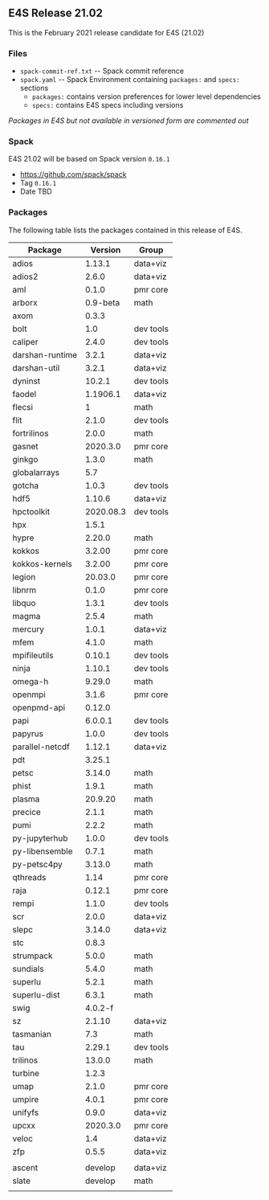 ## E4S Release 21.02

This is the February 2021 release candidate for E4S (21.02)

### Files

* `spack-commit-ref.txt` -- Spack commit reference
* `spack.yaml` -- Spack Environment containing `packages:` and `specs:` sections
  - `packages:` contains version preferences for lower level dependencies
  - `specs:` contains E4S specs including versions
  
*Packages in E4S but not available in versioned form are commented out*

### Spack

E4S 21.02 will be based on Spack version `0.16.1`
* https://github.com/spack/spack
* Tag `0.16.1`
* Date TBD

### Packages

The following table lists the packages contained in this release of E4S.

| Package         | Version   | Group     |
|-----------------|-----------|-----------|
| adios           | 1.13.1    | data+viz  |
| adios2          | 2.6.0     | data+viz  |
| aml             | 0.1.0     | pmr core  |
| arborx          | 0.9-beta  | math      |
| axom            | 0.3.3     |           |
| bolt            | 1.0       | dev tools |
| caliper         | 2.4.0     | dev tools |
| darshan-runtime | 3.2.1     | data+viz  |
| darshan-util    | 3.2.1     | data+viz  |
| dyninst         | 10.2.1    | dev tools |
| faodel          | 1.1906.1  | data+viz  |
| flecsi          | 1         | math      |
| flit            | 2.1.0     | dev tools |
| fortrilinos     | 2.0.0     | math      |
| gasnet          | 2020.3.0  | pmr core  |
| ginkgo          | 1.3.0     | math      |
| globalarrays    | 5.7       |           |
| gotcha          | 1.0.3     | dev tools |
| hdf5            | 1.10.6    | data+viz  |
| hpctoolkit      | 2020.08.3 | dev tools |
| hpx             | 1.5.1     |           |
| hypre           | 2.20.0    | math      |
| kokkos          | 3.2.00    | pmr core  |
| kokkos-kernels  | 3.2.00    | pmr core  |
| legion          | 20.03.0   | pmr core  |
| libnrm          | 0.1.0     | pmr core  |
| libquo          | 1.3.1     | dev tools |
| magma           | 2.5.4     | math      |
| mercury         | 1.0.1     | data+viz  |
| mfem            | 4.1.0     | math      |
| mpifileutils    | 0.10.1    | dev tools |
| ninja           | 1.10.1    | dev tools |
| omega-h         | 9.29.0    | math      |
| openmpi         | 3.1.6     | pmr core  |
| openpmd-api     | 0.12.0    |           |
| papi            | 6.0.0.1   | dev tools |
| papyrus         | 1.0.0     | dev tools |
| parallel-netcdf | 1.12.1    | data+viz  |
| pdt             | 3.25.1    |           |
| petsc           | 3.14.0    | math      |
| phist           | 1.9.1     | math      |
| plasma          | 20.9.20   | math      |
| precice         | 2.1.1     | math      |
| pumi            | 2.2.2     | math      |
| py-jupyterhub   | 1.0.0     | dev tools |
| py-libensemble  | 0.7.1     | math      |
| py-petsc4py     | 3.13.0    | math      |
| qthreads        | 1.14      | pmr core  |
| raja            | 0.12.1    | pmr core  |
| rempi           | 1.1.0     | dev tools |
| scr             | 2.0.0     | data+viz  |
| slepc           | 3.14.0    | data+viz  |
| stc             | 0.8.3     |           |
| strumpack       | 5.0.0     | math      |
| sundials        | 5.4.0     | math      |
| superlu         | 5.2.1     | math      |
| superlu-dist    | 6.3.1     | math      |
| swig            | 4.0.2-f   |           |
| sz              | 2.1.10    | data+viz  |
| tasmanian       | 7.3       | math      |
| tau             | 2.29.1    | dev tools |
| trilinos        | 13.0.0    | math      |
| turbine         | 1.2.3     |           |
| umap            | 2.1.0     | pmr core  |
| umpire          | 4.0.1     | pmr core  |
| unifyfs         | 0.9.0     | data+viz  |
| upcxx           | 2020.3.0  | pmr core  |
| veloc           | 1.4       | data+viz  |
| zfp             | 0.5.5     | data+viz  |
|                 |           |           |
| ascent          | develop   | data+viz  |
| slate           | develop   | math      |
|                 |           |           |

